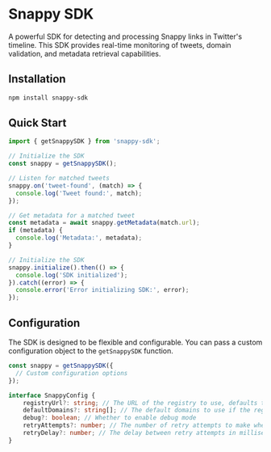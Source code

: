 # Snappy SDK

A powerful SDK for detecting and processing Snappy links in Twitter's timeline. This SDK provides real-time monitoring of tweets, domain validation, and metadata retrieval capabilities.

## Installation

```bash
npm install snappy-sdk
```

## Quick Start

```typescript
import { getSnappySDK } from 'snappy-sdk';

// Initialize the SDK
const snappy = getSnappySDK();

// Listen for matched tweets
snappy.on('tweet-found', (match) => {
  console.log('Tweet found:', match);
}); 

// Get metadata for a matched tweet
const metadata = await snappy.getMetadata(match.url);
if (metadata) {
  console.log('Metadata:', metadata);
}

// Initialize the SDK
snappy.initialize().then(() => {
  console.log('SDK initialized');
}).catch((error) => {
  console.error('Error initializing SDK:', error);
});
```

## Configuration

The SDK is designed to be flexible and configurable. You can pass a custom configuration object to the `getSnappySDK` function.

```typescript
const snappy = getSnappySDK({
  // Custom configuration options
});
```

```typescript
interface SnappyConfig {
    registryUrl?: string; // The URL of the registry to use, defaults to the public registry
    defaultDomains?: string[]; // The default domains to use if the registry is not available
    debug?: boolean; // Whether to enable debug mode
    retryAttempts?: number; // The number of retry attempts to make when fetching domains
    retryDelay?: number; // The delay between retry attempts in milliseconds
}
```

